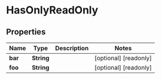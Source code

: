 

# HasOnlyReadOnly


## Properties

| Name | Type | Description | Notes |
|------------ | ------------- | ------------- | -------------|
|**bar** | **String** |  |  [optional] [readonly] |
|**foo** | **String** |  |  [optional] [readonly] |


